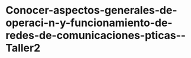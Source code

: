 # Conocer-aspectos-generales-de-operaci-n-y-funcionamiento-de-redes-de-comunicaciones-pticas--Taller2